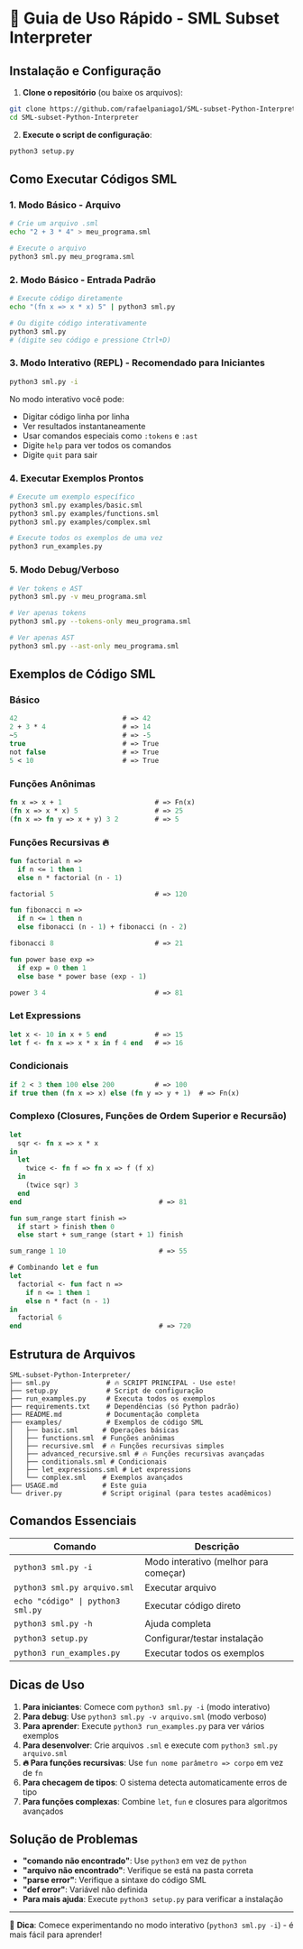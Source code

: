 # 🚀 Guia de Uso Rápido - SML Subset Interpreter

## Instalação e Configuração

1. **Clone o repositório** (ou baixe os arquivos):
```bash
git clone https://github.com/rafaelpaniago1/SML-subset-Python-Interpreter.git
cd SML-subset-Python-Interpreter
```

2. **Execute o script de configuração**:
```bash
python3 setup.py
```

## Como Executar Códigos SML

### 1. Modo Básico - Arquivo
```bash
# Crie um arquivo .sml
echo "2 + 3 * 4" > meu_programa.sml

# Execute o arquivo
python3 sml.py meu_programa.sml
```

### 2. Modo Básico - Entrada Padrão
```bash
# Execute código diretamente
echo "(fn x => x * x) 5" | python3 sml.py

# Ou digite código interativamente
python3 sml.py
# (digite seu código e pressione Ctrl+D)
```

### 3. Modo Interativo (REPL) - Recomendado para Iniciantes
```bash
python3 sml.py -i
```

No modo interativo você pode:
- Digitar código linha por linha
- Ver resultados instantaneamente  
- Usar comandos especiais como `:tokens` e `:ast`
- Digite `help` para ver todos os comandos
- Digite `quit` para sair

### 4. Executar Exemplos Prontos
```bash
# Execute um exemplo específico
python3 sml.py examples/basic.sml
python3 sml.py examples/functions.sml
python3 sml.py examples/complex.sml

# Execute todos os exemplos de uma vez
python3 run_examples.py
```

### 5. Modo Debug/Verboso
```bash
# Ver tokens e AST
python3 sml.py -v meu_programa.sml

# Ver apenas tokens
python3 sml.py --tokens-only meu_programa.sml

# Ver apenas AST
python3 sml.py --ast-only meu_programa.sml
```

## Exemplos de Código SML

### Básico
```sml
42                          # => 42
2 + 3 * 4                   # => 14
~5                          # => -5
true                        # => True
not false                   # => True
5 < 10                      # => True
```

### Funções Anônimas
```sml
fn x => x + 1                       # => Fn(x)
(fn x => x * x) 5                   # => 25
(fn x => fn y => x + y) 3 2         # => 5
```

### Funções Recursivas 🔥
```sml
fun factorial n => 
  if n <= 1 then 1 
  else n * factorial (n - 1)

factorial 5                         # => 120

fun fibonacci n =>
  if n <= 1 then n
  else fibonacci (n - 1) + fibonacci (n - 2)

fibonacci 8                         # => 21

fun power base exp =>
  if exp = 0 then 1
  else base * power base (exp - 1)

power 3 4                           # => 81
```

### Let Expressions
```sml
let x <- 10 in x + 5 end            # => 15
let f <- fn x => x * x in f 4 end   # => 16
```

### Condicionais
```sml
if 2 < 3 then 100 else 200          # => 100
if true then (fn x => x) else (fn y => y + 1)  # => Fn(x)
```

### Complexo (Closures, Funções de Ordem Superior e Recursão)
```sml
let
  sqr <- fn x => x * x
in
  let
    twice <- fn f => fn x => f (f x)
  in
    (twice sqr) 3
  end
end                                  # => 81

fun sum_range start finish =>
  if start > finish then 0
  else start + sum_range (start + 1) finish

sum_range 1 10                       # => 55

# Combinando let e fun
let
  factorial <- fun fact n =>
    if n <= 1 then 1
    else n * fact (n - 1)
in
  factorial 6
end                                  # => 720
```

## Estrutura de Arquivos

```
SML-subset-Python-Interpreter/
├── sml.py              # 🔥 SCRIPT PRINCIPAL - Use este!
├── setup.py            # Script de configuração
├── run_examples.py     # Executa todos os exemplos
├── requirements.txt    # Dependências (só Python padrão)
├── README.md           # Documentação completa
├── examples/           # Exemplos de código SML
│   ├── basic.sml      # Operações básicas
│   ├── functions.sml  # Funções anônimas
│   ├── recursive.sml  # 🔥 Funções recursivas simples
│   ├── advanced_recursive.sml # 🔥 Funções recursivas avançadas
│   ├── conditionals.sml # Condicionais
│   ├── let_expressions.sml # Let expressions
│   └── complex.sml    # Exemplos avançados
├── USAGE.md           # Este guia
└── driver.py          # Script original (para testes acadêmicos)
```

## Comandos Essenciais

| Comando | Descrição |
|---------|-----------|
| `python3 sml.py -i` | Modo interativo (melhor para começar) |
| `python3 sml.py arquivo.sml` | Executar arquivo |
| `echo "código" \| python3 sml.py` | Executar código direto |
| `python3 sml.py -h` | Ajuda completa |
| `python3 setup.py` | Configurar/testar instalação |
| `python3 run_examples.py` | Executar todos os exemplos |

## Dicas de Uso

1. **Para iniciantes**: Comece com `python3 sml.py -i` (modo interativo)
2. **Para debug**: Use `python3 sml.py -v arquivo.sml` (modo verboso)
3. **Para aprender**: Execute `python3 run_examples.py` para ver vários exemplos
4. **Para desenvolver**: Crie arquivos `.sml` e execute com `python3 sml.py arquivo.sml`
5. **🔥 Para funções recursivas**: Use `fun nome parâmetro => corpo` em vez de `fn`
6. **Para checagem de tipos**: O sistema detecta automaticamente erros de tipo
7. **Para funções complexas**: Combine `let`, `fun` e closures para algoritmos avançados

## Solução de Problemas

- **"comando não encontrado"**: Use `python3` em vez de `python`
- **"arquivo não encontrado"**: Verifique se está na pasta correta
- **"parse error"**: Verifique a sintaxe do código SML
- **"def error"**: Variável não definida
- **Para mais ajuda**: Execute `python3 setup.py` para verificar a instalação

---

🎯 **Dica**: Comece experimentando no modo interativo (`python3 sml.py -i`) - é mais fácil para aprender!